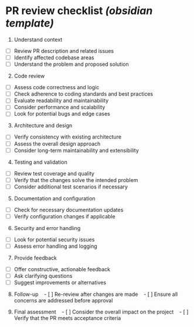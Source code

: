 # PR review checklist _(obsidian template)_

1. Understand context

- [ ] Review PR description and related issues
- [ ] Identify affected codebase areas
- [ ] Understand the problem and proposed solution

2. Code review

- [ ] Assess code correctness and logic
- [ ] Check adherence to coding standards and best practices
- [ ] Evaluate readability and maintainability
- [ ] Consider performance and scalability
- [ ] Look for potential bugs and edge cases

3. Architecture and design

- [ ] Verify consistency with existing architecture
- [ ] Assess the overall design approach
- [ ] Consider long-term maintainability and extensibility

4. Testing and validation

- [ ] Review test coverage and quality
- [ ] Verify that the changes solve the intended problem
- [ ] Consider additional test scenarios if necessary

5. Documentation and configuration

- [ ] Check for necessary documentation updates
- [ ] Verify configuration changes if applicable

6. Security and error handling

- [ ] Look for potential security issues
- [ ] Assess error handling and logging

7. Provide feedback

- [ ] Offer constructive, actionable feedback
- [ ] Ask clarifying questions
- [ ] Suggest improvements or alternatives

8. Follow-up
   - [ ] Re-review after changes are made
   - [ ] Ensure all concerns are addressed before approval

9. Final assessment
   - [ ] Consider the overall impact on the project
   - [ ] Verify that the PR meets acceptance criteria
